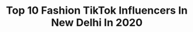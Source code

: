 ---
title: Top 10 Fashion TikTok Influencers In New Delhi In 2020
description: >-
  Find top fashion TikTok influencers in New Delhi in 2020. Most popular hashtags: #ownvoice #comedy #viral #love.
platform: TikTok
profiles:
  - username: "salonisuleniya"
    fullname: >-
      Saloni Suleniya
    location: "India"
    followers: 909520
    engagement: 1579
    commentsToLikes: 0.023246
    id: cka88xenfd2kz0i78vwv06cjv
    verified: false
    hashtags: ""
  - username: "izaan_yousef"
    fullname: >-
      اذان یوسَيْف
    location: "India"
    followers: 5651
    engagement: 1999
    commentsToLikes: 0.044632
    id: ck9euzy3kg0va0j7838fbrx7g
    verified: false
    hashtags: "#rjnaved, #loveajkal2, #dilhaichotasa, #mickeysingh"
  - username: "bandana_rajeeb"
    fullname: >-
      Bandana Rajeeb Panda
    location: "India"
    followers: 632186
    engagement: 1334
    commentsToLikes: 0.020058
    id: cka85ptugz6b40i78r232msfa
    verified: false
    hashtags: "#sambalpuri, #sambalpurisong, #balangir, #rajeebtalks"
  - username: "royalvishalsarkar"
    fullname: >-
      ⚜️Vishal Sarkar⚜️
    location: "India"
    followers: 362450
    engagement: 1286
    commentsToLikes: 0.030893
    id: cka873ssi56yd0i78pcz5f13d
    verified: true
    hashtags: "#durdurse, #mahadev, #fingerdance, #doubleexposure"
  - username: "mr_malikofficial"
    fullname: >-
      🔥 Junaid Malik 🔥
    location: "India"
    followers: 8088684
    engagement: 1639
    commentsToLikes: 0.010488
    id: ck81q3iu3fn8g0j78s7rn7goy
    verified: true
    hashtags: "#edutok, #saaradin, #ringtone, #happybirthday"
  - username: "anjimaxuofficially"
    fullname: >-
      Anjali arora
    location: "India"
    followers: 5593846
    engagement: 1457
    commentsToLikes: 0.009005
    id: ck921p4xmj23y0j78dhj6u8ry
    verified: false
    hashtags: "#ownvoice, #blooper, #viral, #viahnikarauna"
  - username: "mehakmalik293"
    fullname: >-
      mehakmalik
    location: "India"
    followers: 86717
    engagement: 1005
    commentsToLikes: 0.027232
    id: ckaijm92jfke50i78afitjavo
    verified: false
    hashtags: "#munnabhai, #chep, #dialogue, #kudinunachnede"
  - username: "_nikhilsharma__"
    fullname: >-
      N I K H I L  
    location: "India"
    followers: 666628
    engagement: 1184
    commentsToLikes: 0.008503
    id: ck9eujp6kdzdj0j784xtp1j2d
    verified: false
    hashtags: "#duet, #karanarjun, #skirt, #lifestyle"
  - username: "princess_kaur23"
    fullname: >-
      princess kaur
    location: "India"
    followers: 162557
    engagement: 1460
    commentsToLikes: 0.000177
    id: cka0yvd7lcu660i78vxayqa6z
    verified: false
    hashtags: "#meradonut, #niiiiiiiiiii, #touching, #quarantine"
  - username: "ritik.photography_"
    fullname: >-
      Ritik Gupta
    location: "India"
    followers: 20318
    engagement: 709
    commentsToLikes: 0.013936
    id: ck9ohmou2buu60j78sconwzos
    verified: false
    hashtags: "#school, #doubleexposure, #teamlucky, #outsidevsinside"
---